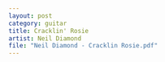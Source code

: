 ```yaml
---
layout: post
category: guitar
title: Cracklin' Rosie
artist: Neil Diamond
file: "Neil Diamond - Cracklin Rosie.pdf"
---
```


